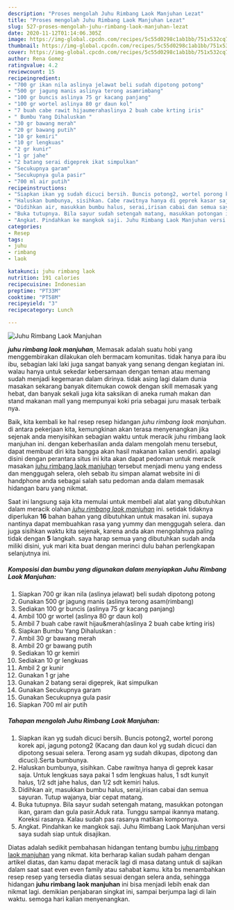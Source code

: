 ```yaml
---
description: "Proses mengolah Juhu Rimbang Laok Manjuhan Lezat"
title: "Proses mengolah Juhu Rimbang Laok Manjuhan Lezat"
slug: 527-proses-mengolah-juhu-rimbang-laok-manjuhan-lezat
date: 2020-11-12T01:14:06.305Z
image: https://img-global.cpcdn.com/recipes/5c55d0298c1ab1bb/751x532cq70/juhu-rimbang-laok-manjuhan-foto-resep-utama.jpg
thumbnail: https://img-global.cpcdn.com/recipes/5c55d0298c1ab1bb/751x532cq70/juhu-rimbang-laok-manjuhan-foto-resep-utama.jpg
cover: https://img-global.cpcdn.com/recipes/5c55d0298c1ab1bb/751x532cq70/juhu-rimbang-laok-manjuhan-foto-resep-utama.jpg
author: Rena Gomez
ratingvalue: 4.2
reviewcount: 15
recipeingredient:
- "700 gr ikan nila aslinya jelawat beli sudah dipotong potong"
- "500 gr jagung manis aslinya terong asamrimbang"
- "100 gr buncis aslinya 75 gr kacang panjang"
- "100 gr wortel aslinya 80 gr daun kol"
- "7 buah cabe rawit hijaumerahaslinya 2 buah cabe krting iris"
- " Bumbu Yang Dihaluskan "
- "30 gr bawang merah"
- "20 gr bawang putih"
- "10 gr kemiri"
- "10 gr lengkuas"
- "2 gr kunir"
- "1 gr jahe"
- "2 batang serai digeprek ikat simpulkan"
- "Secukupnya garam"
- "Secukupnya gula pasir"
- "700 ml air putih"
recipeinstructions:
- "Siapkan ikan yg sudah dicuci bersih. Buncis potong2, wortel porong korek api, jagung potong2 (Kacang dan daun kol yg sudah dicuci dan dipotong sesuai selera. Terong asam yg sudah dikupas, dipotong dan dicuci).Serta bumbunya."
- "Haluskan bumbunya, sisihkan. Cabe rawitnya hanya di geprek kasar saja. Untuk lengkuas saya pakai 1 sdm lengkuas halus, 1 sdt kunyit halus, 1/2 sdt jahe halus, dan 1/2 sdt kemiri halus."
- "Didihkan air, masukkan bumbu halus, serai,irisan cabai dan semua sayuran. Tutup wajanya, biar cepat matang."
- "Buka tutupnya. Bila sayur sudah setengah matang, masukkan potongan ikan, garam dan gula pasir.Aduk rata. Tunggu sampai ikannya matang. Koreksi rasanya. Kalau sudah pas rasanya matikan kompornya."
- "Angkat. Pindahkan ke mangkok saji. Juhu Rimbang Laok Manjuhan versi saya sudah siap untuk disajikan."
categories:
- Resep
tags:
- juhu
- rimbang
- laok

katakunci: juhu rimbang laok 
nutrition: 191 calories
recipecuisine: Indonesian
preptime: "PT33M"
cooktime: "PT58M"
recipeyield: "3"
recipecategory: Lunch

---
```



![Juhu Rimbang Laok Manjuhan](https://img-global.cpcdn.com/recipes/5c55d0298c1ab1bb/751x532cq70/juhu-rimbang-laok-manjuhan-foto-resep-utama.jpg)

<b><i>juhu rimbang laok manjuhan</i></b>, Memasak adalah suatu hobi yang menggembirakan dilakukan oleh bermacam komunitas. tidak hanya para ibu ibu, sebagian laki laki juga sangat banyak yang senang dengan kegiatan ini. walau hanya untuk sekedar kebersamaan dengan teman atau memang sudah menjadi kegemaran dalam dirinya. tidak asing lagi dalam dunia masakan sekarang banyak ditemukan cowok dengan skill memasak yang hebat, dan banyak sekali juga kita saksikan di aneka rumah makan dan stand makanan mall yang mempunyai koki pria sebagai juru masak terbaik nya.

Baik, kita kembali ke hal resep resep hidangan <i>juhu rimbang laok manjuhan</i>. di antara pekerjaan kita, kemungkinan akan terasa menyenangkan jika sejenak anda menyisihkan sebagian waktu untuk meracik juhu rimbang laok manjuhan ini. dengan keberhasilan anda dalam mengolah menu tersebut, dapat membuat diri kita bangga akan hasil makanan kalian sendiri. apalagi disini dengan perantara situs ini kita akan dapat pedoman untuk meracik masakan <u>juhu rimbang laok manjuhan</u> tersebut menjadi menu yang endess dan menggugah selera, oleh sebab itu simpan alamat website ini di handphone anda sebagai salah satu pedoman anda dalam memasak hidangan baru yang nikmat.




Saat ini langsung saja kita memulai untuk membeli alat alat yang dibutuhkan dalam meracik olahan <u><i>juhu rimbang laok manjuhan</i></u> ini. setidak tidaknya diperlukan <b>16</b> bahan bahan yang dibutuhkan untuk masakan ini. supaya nantinya dapat membuahkan rasa yang yummy dan menggugah selera. dan juga sisihkan waktu kita sejenak, karena anda akan mengolahnya paling tidak dengan <b>5</b> langkah. saya harap semua yang dibutuhkan sudah anda miliki disini, yuk mari kita buat dengan merinci dulu bahan perlengkapan selanjutnya ini.

<!--inarticleads1-->

##### Komposisi dan bumbu yang digunakan dalam menyiapkan Juhu Rimbang Laok Manjuhan:

1. Siapkan 700 gr ikan nila (aslinya jelawat) beli sudah dipotong potong
1. Gunakan 500 gr jagung manis (aslinya terong asam(rimbang)
1. Sediakan 100 gr buncis (aslinya 75 gr kacang panjang)
1. Ambil 100 gr wortel (aslinya 80 gr daun kol)
1. Ambil 7 buah cabe rawit hijau&amp;merah(aslinya 2 buah cabe krting iris)
1. Siapkan  Bumbu Yang Dihaluskan :
1. Ambil 30 gr bawang merah
1. Ambil 20 gr bawang putih
1. Sediakan 10 gr kemiri
1. Sediakan 10 gr lengkuas
1. Ambil 2 gr kunir
1. Gunakan 1 gr jahe
1. Gunakan 2 batang serai digeprek, ikat simpulkan
1. Gunakan Secukupnya garam
1. Gunakan Secukupnya gula pasir
1. Siapkan 700 ml air putih




<!--inarticleads2-->

##### Tahapan mengolah Juhu Rimbang Laok Manjuhan:

1. Siapkan ikan yg sudah dicuci bersih. Buncis potong2, wortel porong korek api, jagung potong2 (Kacang dan daun kol yg sudah dicuci dan dipotong sesuai selera. Terong asam yg sudah dikupas, dipotong dan dicuci).Serta bumbunya.
1. Haluskan bumbunya, sisihkan. Cabe rawitnya hanya di geprek kasar saja. Untuk lengkuas saya pakai 1 sdm lengkuas halus, 1 sdt kunyit halus, 1/2 sdt jahe halus, dan 1/2 sdt kemiri halus.
1. Didihkan air, masukkan bumbu halus, serai,irisan cabai dan semua sayuran. Tutup wajanya, biar cepat matang.
1. Buka tutupnya. Bila sayur sudah setengah matang, masukkan potongan ikan, garam dan gula pasir.Aduk rata. Tunggu sampai ikannya matang. Koreksi rasanya. Kalau sudah pas rasanya matikan kompornya.
1. Angkat. Pindahkan ke mangkok saji. Juhu Rimbang Laok Manjuhan versi saya sudah siap untuk disajikan.




Diatas adalah sedikit pembahasan hidangan tentang bumbu <u>juhu rimbang laok manjuhan</u> yang nikmat. kita berharap kalian sudah paham dengan artikel diatas, dan kamu dapat meracik lagi di masa datang untuk di sajikan dalam saat saat even even family atau sahabat kamu. kita bs menambahkan resep resep yang tersedia diatas sesuai dengan selera anda, sehingga hidangan <b>juhu rimbang laok manjuhan</b> ini bisa menjadi lebih enak dan nikmat lagi. demikian penjabaran singkat ini, sampai berjumpa lagi di lain waktu. semoga hari kalian menyenangkan.
